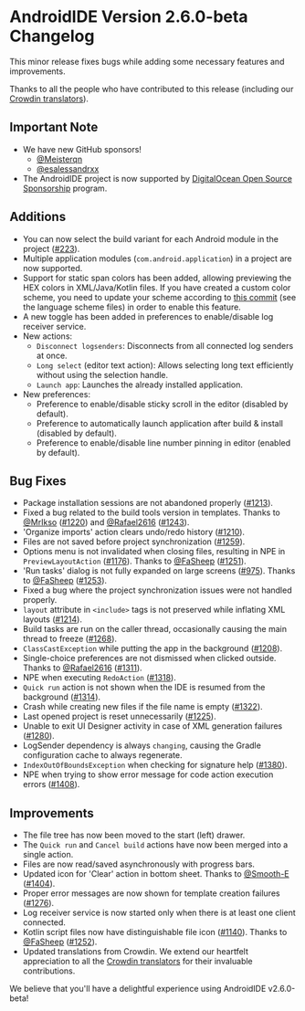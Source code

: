 # AndroidIDE Version 2.6.0-beta Changelog

This minor release fixes bugs while adding some necessary features and improvements.

Thanks to all the people who have contributed to this release (including our [Crowdin translators](https://github.com/AndroidIDEOfficial/AndroidIDE/blob/dev/CROWDIN_CONTRIBUTORS.md)).

## Important Note

- We have new GitHub sponsors!
  - [@Meisterqn](https://github.com/Meisterqn)
  - [@esalessandrxx](https://github.com/esalessandrxx)
- The AndroidIDE project is now supported by [DigitalOcean Open Source Sponsorship](https://www.digitalocean.com/open-source/credits-for-projects) program.

## Additions

- You can now select the build variant for each Android module in the project ([#223](https://github.com/AndroidIDEOfficial/AndroidIDE/issues/223)).
- Multiple application modules (`com.android.application`) in a project are now supported.
- Support for static span colors has been added, allowing previewing the HEX colors in XML/Java/Kotlin files. If you have created a custom color scheme, you need to update your scheme according to [this commit](https://github.com/AndroidIDEOfficial/AndroidIDE/commit/ce4295b63e03e1506daad2f4cfd4b2a5c902d53c) (see the language scheme files) in order to enable this feature.
- A new toggle has been added in preferences to enable/disable log receiver service.
- New actions:
  - `Disconnect logsenders`: Disconnects from all connected log senders at once.
  - `Long select` (editor text action): Allows selecting long text efficiently without using the selection handle.
  - `Launch app`: Launches the already installed application.
- New preferences:
  - Preference to enable/disable sticky scroll in the editor (disabled by default).
  - Preference to automatically launch application after build & install (disabled by default).
  - Preference to enable/disable line number pinning in editor (enabled by default).

## Bug Fixes

- Package installation sessions are not abandoned properly ([#1213](https://github.com/AndroidIDEOfficial/AndroidIDE/issues/1213)).
- Fixed a bug related to the build tools version in templates. Thanks to [@MrIkso](https://github.com/MrIkso) ([#1220](https://github.com/AndroidIDEOfficial/AndroidIDE/issues/1220)) and [@Rafael2616](https://github.com/Rafael2616) ([#1243](https://github.com/AndroidIDEOfficial/AndroidIDE/issues/1243)).
- 'Organize imports' action clears undo/redo history ([#1210](https://github.com/AndroidIDEOfficial/AndroidIDE/issues/1210)).
- Files are not saved before project synchronization ([#1259](https://github.com/AndroidIDEOfficial/AndroidIDE/issues/1259)).
- Options menu is not invalidated when closing files, resulting in NPE in `PreviewLayoutAction` ([#1176](https://github.com/AndroidIDEOfficial/AndroidIDE/issues/1176)). Thanks to [@FaSheep](https://github.com/FaSheep) ([#1251](https://github.com/AndroidIDEOfficial/AndroidIDE/issues/1251)).
- 'Run tasks' dialog is not fully expanded on large screens ([#975](https://github.com/AndroidIDEOfficial/AndroidIDE/issues/975)). Thanks to [@FaSheep](https://github.com/FaSheep) ([#1253](https://github.com/AndroidIDEOfficial/AndroidIDE/issues/1253)).
- Fixed a bug where the project synchronization issues were not handled properly.
- `layout` attribute in `<include>` tags is not preserved while inflating XML layouts ([#1214](https://github.com/AndroidIDEOfficial/AndroidIDE/issues/1214)).
- Build tasks are run on the caller thread, occasionally causing the main thread to freeze ([#1268](https://github.com/AndroidIDEOfficial/AndroidIDE/issues/1268)).
- `ClassCastException` while putting the app in the background ([#1208](https://github.com/AndroidIDEOfficial/AndroidIDE/issues/1208)).
- Single-choice preferences are not dismissed when clicked outside. Thanks to [@Rafael2616](https://github.com/Rafael2616) ([#1311](https://github.com/AndroidIDEOfficial/AndroidIDE/issues/1311)).
- NPE when executing `RedoAction` ([#1318](https://github.com/AndroidIDEOfficial/AndroidIDE/issues/1318)).
- `Quick run` action is not shown when the IDE is resumed from the background ([#1314](https://github.com/AndroidIDEOfficial/AndroidIDE/issues/1314)).
- Crash while creating new files if the file name is empty ([#1322](https://github.com/AndroidIDEOfficial/AndroidIDE/issues/1322)).
- Last opened project is reset unnecessarily ([#1225](https://github.com/AndroidIDEOfficial/AndroidIDE/issues/1225)).
- Unable to exit UI Designer activity in case of XML generation failures ([#1280](https://github.com/AndroidIDEOfficial/AndroidIDE/issues/1280)).
- LogSender dependency is always `changing`, causing the Gradle configuration cache to always regenerate.
- `IndexOutOfBoundsException` when checking for signature help ([#1380](https://github.com/AndroidIDEOfficial/AndroidIDE/issues/1380)).
- NPE when trying to show error message for code action execution errors ([#1408](https://github.com/AndroidIDEOfficial/AndroidIDE/issues/1408)).

## Improvements

- The file tree has now been moved to the start (left) drawer.
- The `Quick run` and `Cancel build` actions have now been merged into a single action.
- Files are now read/saved asynchronously with progress bars.
- Updated icon for 'Clear' action in bottom sheet. Thanks to [@Smooth-E](https://github.com/Smooth-E) ([#1404](https://github.com/AndroidIDEOfficial/AndroidIDE/issues/1404)).
- Proper error messages are now shown for template creation failures ([#1276](https://github.com/AndroidIDEOfficial/AndroidIDE/issues/1276)).
- Log receiver service is now started only when there is at least one client connected.
- Kotlin script files now have distinguishable file icon ([#1140](https://github.com/AndroidIDEOfficial/AndroidIDE/issues/1140)). Thanks to [@FaSheep](https://github.com/FaSheep) ([#1252](https://github.com/AndroidIDEOfficial/AndroidIDE/issues/1252)).
- Updated translations from Crowdin. We extend our heartfelt appreciation to all the [Crowdin translators](https://github.com/AndroidIDEOfficial/AndroidIDE/blob/dev/CROWDIN_CONTRIBUTORS.md) for their invaluable contributions.

We believe that you'll have a delightful experience using AndroidIDE v2.6.0-beta!
